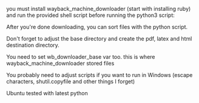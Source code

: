 you must install wayback_machine_downloader (start with installing ruby) and run the provided shell script before running the python3 script:
 
After you're done downloading, you can sort files with the python script.

Don't forget to adjust the base directory and create the pdf, latex and html destination directory.  

You need to set wb_downloader_base var too. this is where wayback_machine_downloader stored files

You probably need to adjust scripts if you want to run in Windows (escape characters, shutil.copyfile and other things I forget)

Ubuntu tested with latest python
